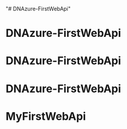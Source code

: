 "# DNAzure-FirstWebApi" 
# DNAzure-FirstWebApi
# DNAzure-FirstWebApi
# DNAzure-FirstWebApi
# MyFirstWebApi
